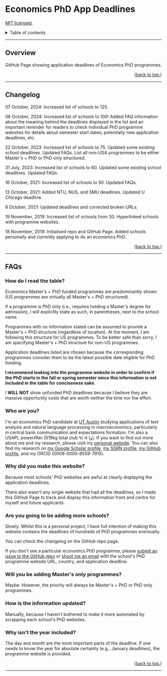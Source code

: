 # Economics PhD App Deadlines

[MIT licensed](https://github.com/PaulTran47/econ-grad-app-deadlines/blob/master/LICENCE.md).

<details>
  <summary>Table of contents</summary>
  <ul>
    <li><a href="#overview">Overview</a></li>
    <li><a href="#changelog">Changelog</a></li>
    <li><a href="#faqs">FAQs</a></li>
  </ul>
</details>

---

## Overview

GitHub Page showing application deadlines of Economics PhD programmes.

<p align="right">
  (<a href="#economics-phd-app-deadlines">back to top.</a>)
</p>

---

## Changelog

07 October, 2024: Increased list of schools to 125.

06 October, 2024: Increased list of schools to 100! Added FAQ information about the meaning behind the deadlines displayed in the list and an important reminder for readers to check individual PhD programme websites for details about semester start dates, potentially new application deadlines, etc.

22 October, 2023: Increased list of schools to 75. Updated some existing school deadlines. Updated FAQs. List all non-USA programmes to be either Master's + PhD or PhD only structured.

31 July, 2023: Increased list of schools to 60. Updated some existing school deadlines. Updated FAQs.

16 October, 2021: Increased list of schools to 50. Updated FAQs.

13 October, 2021: Added NTU, NUS, and SMU deadlines. Updated U Chicago deadline.

8 October, 2021: Updated deadlines and corrected broken URLs.

19 November, 2019: Increased list of schools from 30. Hyperlinked schools with programme websites.

18 November, 2019: Initialised repo and GitHub Page. Added schools personally and currently applying to do an economics PhD.

<p align="right">
  (<a href="#economics-phd-app-deadlines">back to top.</a>)
</p>

---

## FAQs

### How do I read the table?

Economics Master's + PhD funded programmes are predominantly shown (US programmes are virtually all Master's + PhD structured).

If a programme is PhD only (i.e., requires holding a Master's degree for admission), I will explicitly state as such, in parentheses, next to the school name.

Programmes with no information stated can be assumed to provide a Master's + PhD structure (regardless of location). At the moment, I am following this structure for US programmes. To be better safe than sorry, I am specifying Master's + PhD structure for non-US programmes.

Application deadlines listed are chosen because the corresponding programmes consider them to be the latest possible date eligible for PhD funding.

**I recommend looking into the programme website in order to confirm if the PhD starts in the fall or spring semester since this information is not included in the table for conciseness sake**.

I **WILL NOT** show unfunded PhD deadlines because I believe they are massive opportunity costs that are worth neither the time nor the effort.

### Who are you?

I'm an economics PhD candidate at [UT Austin](https://liberalarts.utexas.edu/economics/gradstudents/plt377) studying applications of text analysis and natural language processing in macroeconomics, particularly in central bank communication and expectations formation. I'm also a USAPL powerlifter (519kg total club ٩( ᐛ )و). If you want to find out more about me and my research, please visit my [personal website](https://paulletran.com). You can also find my research on [my Google Scholar profile](https://scholar.google.com/citations?user=0zKxrWgAAAAJ), [my SSRN profile](https://papers.ssrn.com/sol3/cf_dev/AbsByAuth.cfm?per_id=7065188), [my GitHub profile](https://github.com/PaulTran47), and my ORCID (0009-0000-8559-7915).

### Why did you make this website?

Because most schools' PhD websites are awful at clearly displaying the application deadlines.

There also wasn't any single website that had all the deadlines, so I made this GitHub Page to track and display this information front and centre for myself and future applicants.

### Are you going to be adding more schools?

Slowly. Whilst this is a personal project, I have full intention of making this website contains the deadlines of hundreds of PhD programmes eventually.

You can check the changelog on the GitHub repo page.

If you don't see a particular economics PhD programme, please [submit an issue to the GitHub repo](https://github.com/PaulTran47/econ-grad-app-deadlines/issues) or [shoot me an email](mailto:pltran@utexas.edu) with the school's PhD programme website URL, country, and application deadline.

### Will you be adding Master's only programmes?

Maybe. However, the priority will always be Master's + PhD or PhD only programmes.

### How is the information updated?

Manually, because I haven't bothered to make it more automated by scrapping each school's PhD websites.

### Why isn't the year included?

The day and month are the most important parts of the deadline. If one needs to know the year for absolute certainty (e.g., January deadlines), the programme website is provided.

<p align="right">
  (<a href="#economics-phd-app-deadlines">back to top.</a>)
</p>

---
